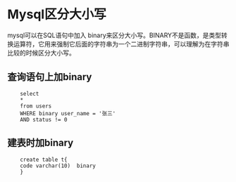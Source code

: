# Mysql区分大小写
mysql可以在SQL语句中加入 binary来区分大小写。BINARY不是函数，是类型转换运算符，它用来强制它后面的字符串为一个二进制字符串，可以理解为在字符串比较的时候区分大小写。

## 查询语句上加binary

```
    select
    *
    from users
    WHERE binary user_name = '张三'
    AND status != 0
```

## 建表时加binary

```
    create table t{
    code varchar(10)  binary
    }
```
